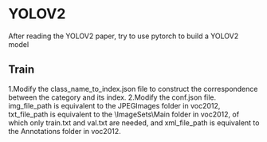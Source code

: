 # YOLOV2
After reading the YOLOV2 paper, try to use pytorch to build a YOLOV2 model
## Train
1.Modify the class_name_to_index.json file to construct the correspondence between the category and its index. 
2.Modify the conf.json file. img_file_path is equivalent to the JPEGImages folder in voc2012, txt_file_path is equivalent to the \ImageSets\Main folder in voc2012, of which only train.txt and val.txt are needed, and xml_file_path is equivalent to the Annotations folder in voc2012.

